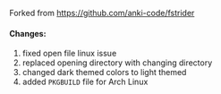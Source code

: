 Forked from https://github.com/anki-code/fstrider

#### Changes:
1. fixed open file linux issue
2. replaced opening directory with changing directory
3. changed dark themed colors to light themed
4. added `PKGBUILD` file for Arch Linux 
